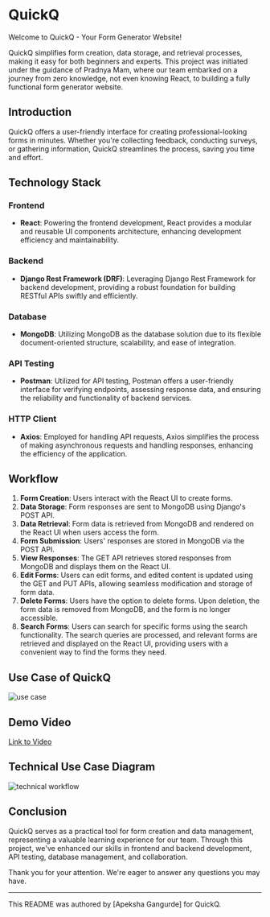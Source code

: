 # QuickQ

Welcome to QuickQ - Your Form Generator Website!

QuickQ simplifies form creation, data storage, and retrieval processes, making it easy for both beginners and experts. This project was initiated under the guidance of Pradnya Mam, where our team embarked on a journey from zero knowledge, not even knowing React, to building a fully functional form generator website.

## Introduction

QuickQ offers a user-friendly interface for creating professional-looking forms in minutes. Whether you're collecting feedback, conducting surveys, or gathering information, QuickQ streamlines the process, saving you time and effort.

## Technology Stack

### Frontend
- **React**: Powering the frontend development, React provides a modular and reusable UI components architecture, enhancing development efficiency and maintainability.

### Backend
- **Django Rest Framework (DRF)**: Leveraging Django Rest Framework for backend development, providing a robust foundation for building RESTful APIs swiftly and efficiently.

### Database
- **MongoDB**: Utilizing MongoDB as the database solution due to its flexible document-oriented structure, scalability, and ease of integration.

### API Testing
- **Postman**: Utilized for API testing, Postman offers a user-friendly interface for verifying endpoints, assessing response data, and ensuring the reliability and functionality of backend services.

### HTTP Client
- **Axios**: Employed for handling API requests, Axios simplifies the process of making asynchronous requests and handling responses, enhancing the efficiency of the application.

## Workflow

1. **Form Creation**: Users interact with the React UI to create forms.
2. **Data Storage**: Form responses are sent to MongoDB using Django's POST API.
3. **Data Retrieval**: Form data is retrieved from MongoDB and rendered on the React UI when users access the form.
4. **Form Submission**: Users' responses are stored in MongoDB via the POST API.
5. **View Responses**: The GET API retrieves stored responses from MongoDB and displays them on the React UI.
6. **Edit Forms**: Users can edit forms, and edited content is updated using the GET and PUT APIs, allowing seamless modification and storage of form data.
7. **Delete Forms**: Users have the option to delete forms. Upon deletion, the form data is removed from MongoDB, and the form is no longer accessible.
8. **Search Forms**: Users can search for specific forms using the search functionality. The search queries are processed, and relevant forms are retrieved and displayed on the React UI, providing users with a convenient way to find the forms they need.

## Use Case of QuickQ


![use case](https://github.com/apekshagangurde/QuickQ-form_generator-/assets/100061307/1bc445d4-a30c-47ea-8794-a6a35ad0cb04)

## Demo Video

[Link to Video](https://raw.githubusercontent.com/apekshagangurde/QuickQ-form_generator-/master/image/form%20generator%20demo.mp4)



## Technical Use Case Diagram

![technical workflow](https://github.com/apekshagangurde/QuickQ-form_generator-/assets/100061307/5f521aa4-18d4-49c2-b4b5-340a3ed71464)


## Conclusion

QuickQ serves as a practical tool for form creation and data management, representing a valuable learning experience for our team. Through this project, we've enhanced our skills in frontend and backend development, API testing, database management, and collaboration.

Thank you for your attention. We're eager to answer any questions you may have.

---

This README was authored by [Apeksha Gangurde]  for QuickQ.
